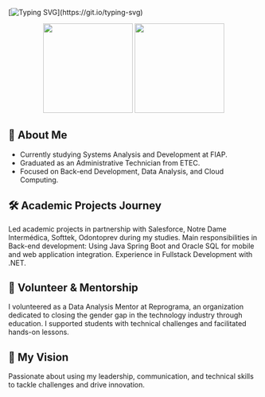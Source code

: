 [![Typing SVG](https://readme-typing-svg.demolab.com?font=lucila+console&pause=1000&color=ffffff&center=false&vCenter=false&repeat=true&width=435&lines=Hi%2C+There!;I'm+Sara+Sousa!;Welcome+to+my+GitHub!)](https://git.io/typing-svg)


<div align="center">
    <img height="180em" src="https://github-readme-stats-sigma-five.vercel.app/api?username=sousa-sara&hide=issues&show_icons=true&theme=dark">
    <img height="180em" src="https://github-readme-stats.vercel.app/api/top-langs/?username=sousa-sara&hide=Jupyter%20Notebook,GDScript,VHDL,verilog,Systemverilog,TeX,shell,css&layout=compact&langs_count=10&theme=dark">
</div>

## 👤 **About Me**
- Currently studying Systems Analysis and Development at FIAP.
- Graduated as an Administrative Technician from ETEC.
- Focused on Back-end Development, Data Analysis, and Cloud Computing.

 ## 🛠️ Academic Projects Journey
Led academic projects in partnership with Salesforce, Notre Dame Intermédica, Softtek, Odontoprev during my studies.
Main responsibilities in Back-end development: Using Java Spring Boot and Oracle SQL for mobile and web application integration.
Experience in Fullstack Development with .NET.

## 🌱 Volunteer & Mentorship
I volunteered as a Data Analysis Mentor at Reprograma, an organization dedicated to closing the gender gap in the technology industry through education. I supported students with technical challenges and facilitated hands-on lessons.

## 🎯 My Vision
Passionate about using my leadership, communication, and technical skills to tackle challenges and drive innovation.
